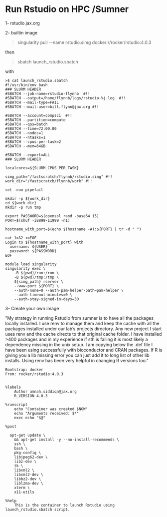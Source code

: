 # Run Rstudio on HPC /Sumner 

1- rstudio.jax.org 

2- builtin image 

> singularity pull --name rstudio.simg docker://rocker/rstudio:4.0.3

then

> sbatch launch_rstudio.sbatch

with 
```
>$ cat launch_rstudio.sbatch
#!/usr/bin/env bash
### SLURM HEADER
#SBATCH --job-name=rstudio-flynnb  #!!
#SBATCH --output=/home/flynnb/logs/rstudio-%j.log  #!!
#SBATCH --mail-type=FAIL
#SBATCH --mail-user=bill.flynn@jax.org #!!

#SBATCH --account=compsci  #!!
#SBATCH --partition=compute
#SBATCH --qos=batch
#SBATCH --time=72:00:00
#SBATCH --nodes=1
#SBATCH --ntasks=1
#SBATCH --cpus-per-task=2
#SBATCH --mem=64GB

#SBATCH --export=ALL
### SLURM HEADER

localcores=${SLURM_CPUS_PER_TASK}

simg_path="/fastscratch/flynnb/rstudio.simg" #!!
work_dir="/fastscratch/flynnb/work" #!!

set -euo pipefail

mkdir -p ${work_dir}
cd ${work_dir}
mkdir -p run tmp

export PASSWORD=$(openssl rand -base64 15)
PORT=$(shuf -i8899-11999 -n1)

hostname_with_port=$(echo $(hostname -A):${PORT} | tr -d " ")

cat 1>&2 <<EOF
Login to ${hostname_with_port} with
  username: ${USER}
  password: ${PASSWORD}
EOF

module load singularity
singularity exec \
    -B $(pwd)/run:/run \
    -B $(pwd)/tmp:/tmp \
    ${simg_path} rserver \
    --www-port ${PORT} \
    --auth-none=0 --auth-pam-helper-path=pam-helper \
    --auth-timeout-minutes=0 \
    --auth-stay-signed-in-days=30 
```

3- Create your own image

"My strategy in running Rstudio from sumner is to have all the packages locally installed. I use renv to manage them and keep the cache with all the packages installed under our lab’s projects directory. Any new project I start uses renv and the cache directs to that original cache folder. I have installed >400 packages and in my experience if sth is failing it is most likely a dependency missing in the unix setup. I am copying below the .def file I have been using successfully with bioconductor and CRAN packages. If R is giving you a lib missing error you can just add it to long list of other lib installs. Using renv has been very helpful in changing R versions too."

```
Bootstrap: docker
From: rocker/rstudio:4.0.3


%labels
    Author amnah.siddiqa@jax.org
    R_VERSION 4.0.3

%runscript
    echo "Container was created $NOW"
    echo "Arguments received: $*"
    exec echo "$@"

%post

  apt-get update \
    && apt-get install -y --no-install-recommends \
    ssh \
    bash \
    pkg-config \
    libjpeg62-dev \
    libz-dev \
    tk \
    libxml2 \
    libxml2-dev \
    libbz2-dev \
    liblzma-dev \
    xterm \
    x11-utils

%help
    This is the container to launch Rstudio using launch_rstudio.sbatch script. 
    
```


